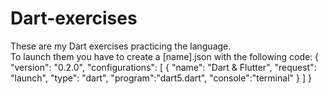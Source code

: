 # Dart-exercises
These are my Dart exercises practicing the language. <br>
To launch them you have to create a [name].json with the following code:
{
    "version": "0.2.0",
    "configurations": [
        {
            "name": "Dart & Flutter",
            "request": "launch",
            "type": "dart",
            "program":"dart5.dart",
            "console":"terminal"
        }
    ]
}
